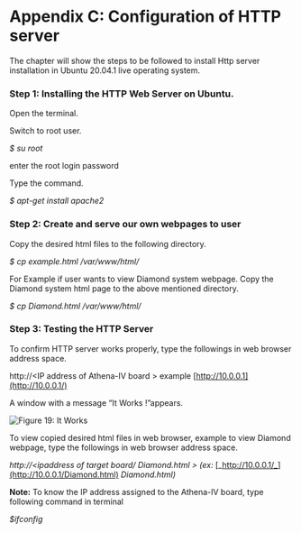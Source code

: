 # Appendix C: Configuration of HTTP server

The chapter will show the steps to be followed to install Http server installation in Ubuntu 20.04.1 live operating system.

### **Step 1:** **Installing the HTTP Web Server on Ubuntu.**

Open the terminal.

Switch to root user.

&#x20;_$ su root_

&#x20;enter the root login password

Type the command.

&#x20;_$ apt-get install apache2_

### **Step 2: Create and serve our own webpages to user**

Copy the desired html files to the following directory.

&#x20;_$ cp example.html /var/www/html/_

For Example if user wants to view Diamond system webpage. Copy the Diamond system html page to the above mentioned directory.

&#x20;_$ cp Diamond.html /var/www/html/_

### **Step 3: Testing the HTTP Server**

To confirm HTTP server works properly, type the followings in web browser address space.

http://\<IP address of Athena-IV board > example [http://10.0.0.1](http://10.0.0.1/)

A window with a message “It Works !”appears.

![Figure 19: It Works](broken-reference)

To view copied desired html files in web browser, example to view Diamond webpage, type the followings in web browser address space.

_http://\<ipaddress of target board/ Diamond.html > (ex:_ [_http://10.0.0.1/_](http://10.0.0.1/Diamond.html) _Diamond.html)_

**Note:** To know the IP address assigned to the Athena-IV board, type following command in terminal

_$ifconfig_

